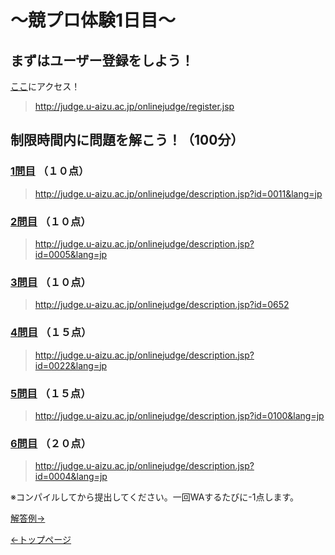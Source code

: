 # ～競プロ体験1日目～

## まずはユーザー登録をしよう！
[ここ](http://judge.u-aizu.ac.jp/onlinejudge/register.jsp)にアクセス！
>http://judge.u-aizu.ac.jp/onlinejudge/register.jsp

## 制限時間内に問題を解こう！（100分）

### [1問目](http://judge.u-aizu.ac.jp/onlinejudge/description.jsp?id=0011&lang=jp) （１０点）
>http://judge.u-aizu.ac.jp/onlinejudge/description.jsp?id=0011&lang=jp

### [2問目](http://judge.u-aizu.ac.jp/onlinejudge/description.jsp?id=0005&lang=jp) （１０点）
>http://judge.u-aizu.ac.jp/onlinejudge/description.jsp?id=0005&lang=jp

### [3問目](http://judge.u-aizu.ac.jp/onlinejudge/description.jsp?id=0652) （１０点）
>http://judge.u-aizu.ac.jp/onlinejudge/description.jsp?id=0652

### [4問目](http://judge.u-aizu.ac.jp/onlinejudge/description.jsp?id=0022&lang=jp) （１５点）
>http://judge.u-aizu.ac.jp/onlinejudge/description.jsp?id=0022&lang=jp

### [5問目](http://judge.u-aizu.ac.jp/onlinejudge/description.jsp?id=0100&lang=jp) （１５点）
>http://judge.u-aizu.ac.jp/onlinejudge/description.jsp?id=0100&lang=jp

### [6問目](http://judge.u-aizu.ac.jp/onlinejudge/description.jsp?id=0004&lang=jp) （２０点）
>http://judge.u-aizu.ac.jp/onlinejudge/description.jsp?id=0004&lang=jp



※コンパイルしてから提出してください。一回WAするたびに-1点します。

[解答例→]()


[←トップページ](https://7vvxi.github.io/Comp-prog/shin/)
